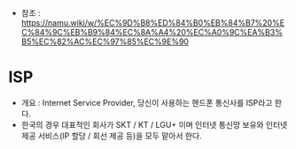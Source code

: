 * 참조 : https://namu.wiki/w/%EC%9D%B8%ED%84%B0%EB%84%B7%20%EC%84%9C%EB%B9%84%EC%8A%A4%20%EC%A0%9C%EA%B3%B5%EC%82%AC%EC%97%85%EC%9E%90

ISP
===
* 개요 : Internet Service Provider, 당신이 사용하는 핸드폰 통신사를 ISP라고 한다.
* 한국의 경우 대표적인 회사가 SKT / KT / LGU+ 이며 인터넷 통신망 보유와 인터넷 제공 서비스(IP 할당 / 회선 제공 등)을 모두 맡아서 한다.
